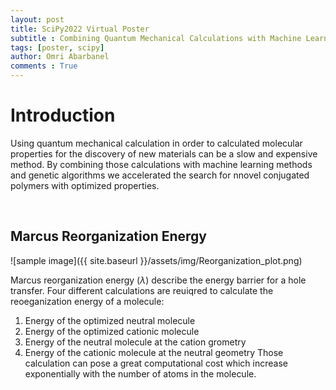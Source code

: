 ```yaml
---
layout: post
title: SciPy2022 Virtual Poster
subtitle : Combining Quantum Mechanical Calculations with Machine Learning and Genetic Algorithms for the Design of Better Materials
tags: [poster, scipy]
author: Omri Abarbanel
comments : True
---
```



<h1>Introduction</h1>

Using quantum mechanical calculation in order to calculated molecular properties for the discovery of new materials can be a slow and expensive method.
By combining those calculations with machine learning methods and genetic algorithms we accelerated the search for nnovel conjugated polymers with optimized properties.

<br>

<h2>Marcus Reorganization Energy</h2>

![sample image]({{ site.baseurl }}/assets/img/Reorganization_plot.png)

Marcus reorganization energy (*λ*) describe the energy barrier for a hole transfer. Four different calculations are reuiqred to calculate the reoeganization energy of a molecule:
1. Energy of the optimized neutral molecule
2. Energy of the optimized cationic molecule
3. Energy of the neutral molecule at the cation grometry
4. Energy of the cationic molecule at the neutral geometry
Those calculation can pose a great computational cost which increase exponentially with the number of atoms in the molecule.